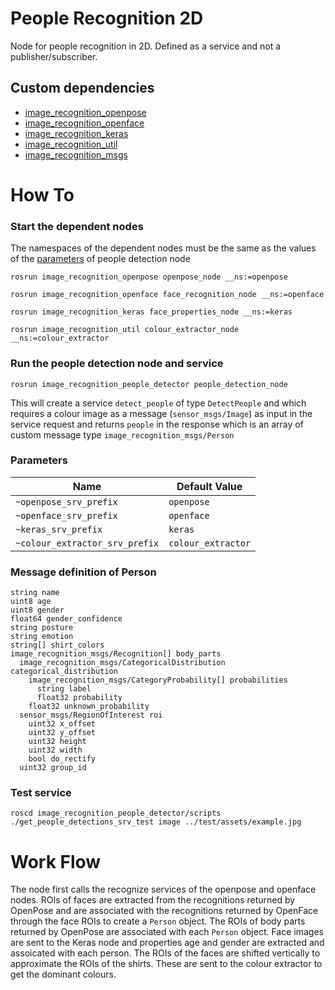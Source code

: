 # People Recognition 2D
Node for people recognition in 2D. Defined as a service and not a publisher/subscriber.

## Custom dependencies
- [image_recognition_openpose](https://github.com/tue-robotics/image_recognition/image_recognition_openpose)
- [image_recognition_openface](https://github.com/tue-robotics/image_recognition/image_recognition_openpose)
- [image_recognition_keras](https://github.com/tue-robotics/image_recognition/image_recognition_keras)
- [image_recognition_util](https://github.com/tue-robotics/image_recognition/image_recognition_util)
- [image_recognition_msgs](https://github.com/tue-robotics/image_recognition/image_recognition_msgs)

# How To
### Start the dependent nodes
The namespaces of the dependent nodes must be the same as the values of the [parameters](#parameters) of people detection node 
```
rosrun image_recognition_openpose openpose_node __ns:=openpose

rosrun image_recognition_openface face_recognition_node __ns:=openface

rosrun image_recognition_keras face_properties_node __ns:=keras

rosrun image_recognition_util colour_extractor_node __ns:=colour_extractor
```

### Run the people detection node and service
```
rosrun image_recognition_people_detector people_detection_node
```
This will create a service `detect_people` of type `DetectPeople` and which requires a colour image as a message
(`sensor_msgs/Image`) as input in the service request and returns `people` in the response which is an array of 
custom message type `image_recognition_msgs/Person`

### Parameters
| Name                           | Default Value      |
|--------------------------------|--------------------|
| `~openpose_srv_prefix`         | `openpose`         |
| `~openface_srv_prefix`         | `openface`         |
| `~keras_srv_prefix`            | `keras`            |
| `~colour_extractor_srv_prefix` | `colour_extractor` |

### Message definition of Person
```
string name
uint8 age
uint8 gender
float64 gender_confidence
string posture
string emotion
string[] shirt_colors
image_recognition_msgs/Recognition[] body_parts
  image_recognition_msgs/CategoricalDistribution categorical_distribution
    image_recognition_msgs/CategoryProbability[] probabilities
      string label
      float32 probability
    float32 unknown_probability
  sensor_msgs/RegionOfInterest roi
    uint32 x_offset
    uint32 y_offset
    uint32 height
    uint32 width
    bool do_rectify
  uint32 group_id
```
### Test service
```
roscd image_recognition_people_detector/scripts
./get_people_detections_srv_test image ../test/assets/example.jpg
```

# Work Flow
The node first calls the recognize services of the openpose and openface nodes. ROIs of faces are extracted from the recognitions returned by OpenPose and are associated with the recognitions returned by OpenFace through the face ROIs to create a `Person` object. The ROIs of body parts returned by OpenPose are associated with each `Person` object. Face images are sent to the Keras node and properties age and gender are extracted and assoicated with each person. The ROIs of the faces are shifted vertically to approximate the ROIs of the shirts. These are sent to the colour extractor to get the dominant colours.
